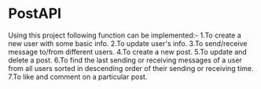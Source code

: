 # PostAPI

Using this project following function can be implemented:-
1.To create a new user with some basic info.
2.To update user's info.
3.To send/receive message to/from different users.
4.To create a new post.
5.To update and delete a post.
6.To find the last sending or receiving messages of a user from all users sorted in descending order of their sending or receiving time.
7.To like and comment on a particular post.

